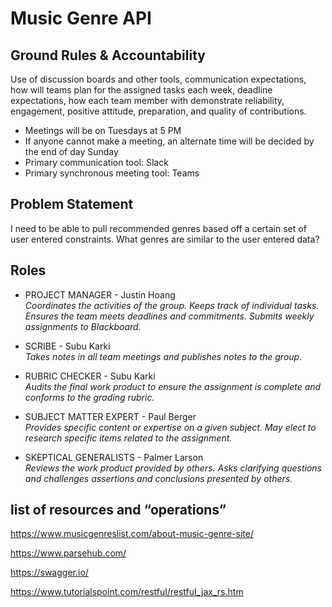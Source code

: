 # Music Genre API

## Ground Rules & Accountability
Use of discussion boards and other tools, communication expectations, how will teams plan for the assigned tasks each week, deadline expectations, how each team member with demonstrate reliability, engagement, positive attitude, preparation, and quality of contributions.

* Meetings will be on Tuesdays at 5 PM
* If anyone cannot make a meeting, an alternate time will be decided by the end of day Sunday
* Primary communication tool: Slack
* Primary synchronous meeting tool: Teams

## Problem Statement
I need to be able to pull recommended genres based off a certain set of user entered constraints. What genres are similar to the user entered data?

## Roles
* PROJECT MANAGER - Justin Hoang
<br />*Coordinates the activities of the group. Keeps track of individual tasks. Ensures the team meets deadlines and commitments. Submits weekly assignments to Blackboard.*

* SCRIBE - Subu Karki
<br />*Takes notes in all team meetings and publishes notes to the group.*

* RUBRIC CHECKER - Subu Karki
<br />*Audits the final work product to ensure the assignment is complete and conforms to the grading rubric.*

* SUBJECT MATTER EXPERT - Paul Berger
<br />*Provides specific content or expertise on a given subject. May elect to research specific items related to the assignment.*

* SKEPTICAL GENERALISTS - Palmer Larson
<br />*Reviews the work product provided by others. Asks clarifying questions and challenges assertions and conclusions presented by others.*


## list of resources and “operations”

https://www.musicgenreslist.com/about-music-genre-site/

https://www.parsehub.com/

https://swagger.io/

https://www.tutorialspoint.com/restful/restful_jax_rs.htm



